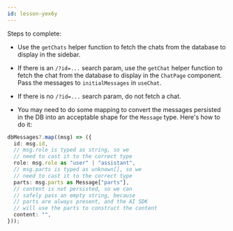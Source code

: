 ```yaml
---
id: lesson-yex6y
---
```


Steps to complete:

- Use the `getChats` helper function to fetch the chats from the database to display in the sidebar.

- If there is an `/?id=...` search param, use the `getChat` helper function to fetch the chat from the database to display in the `ChatPage` component. Pass the messages to `initialMessages` in `useChat`.

- If there is no `/?id=...` search param, do not fetch a chat.

- You may need to do some mapping to convert the messages persisted in the DB into an acceptable shape for the `Message` type. Here's how to do it:

```ts
dbMessages?.map((msg) => ({
  id: msg.id,
  // msg.role is typed as string, so we
  // need to cast it to the correct type
  role: msg.role as "user" | "assistant",
  // msg.parts is typed as unknown[], so we
  // need to cast it to the correct type
  parts: msg.parts as Message["parts"],
  // content is not persisted, so we can
  // safely pass an empty string, because
  // parts are always present, and the AI SDK
  // will use the parts to construct the content
  content: "",
}));
```
